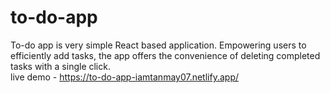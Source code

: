 # to-do-app
To-do app is very simple React based application. Empowering users to efficiently add tasks, the app offers the convenience of deleting completed tasks with a single click.
<br>
live demo - https://to-do-app-iamtanmay07.netlify.app/
